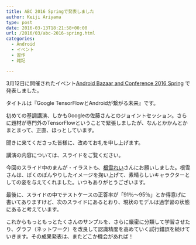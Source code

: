 ```yaml
---
title: ABC 2016 Springで発表しました
author: Keiji Ariyama
type: post
date: 2016-03-13T18:21:58+00:00
url: /2016/03/abc-2016-spring.html
categories:
  - Android
  - イベント
  - 習作
  - 雑記

---
```

3月12日に開催されたイベント[Android Bazaar and Conference 2016 Spring][1] で発表しました。

タイトルは『Google TensorFlowとAndroidが繋がる未来』です。

初めての基調講演、しかもGoogleの佐藤さんとのジョイントセッション。さらに題材が専門外のTensorFlowということで緊張しましたが、なんとかかんとかまとまって、正直、ほっとしています。

聞きに来てくださった皆様に、改めてお礼を申し上げます。

講演の内容については、スライドをご覧ください。



今回のスライド中のまんが・イラストも、[根雪れい][2]さんにお願いしました。根雪さんは、ぼくのぼんやりしたイメージを掬い上げて、素晴らしいキャラクターとしての姿を与えてくれました。いつもありがとうございます。

最後に、スライドの中でテストケースの正答率が「91％〜95％」とか得意げに書いてありますけど、次のスライドにあるとおり、現状のモデルは過学習の状態にあると考えています。

これからもっともっとたくさんのサンプルを、さらに厳密に分類して学習させたり、グラフ（ネットワーク）を改良して認識精度を高めていく試行錯誤を続けていきます。その成果発表は、またどこか機会があれば！

 [1]: http://abc.android-group.jp/2016s/
 [2]: https://twitter.com/neyuki_rei